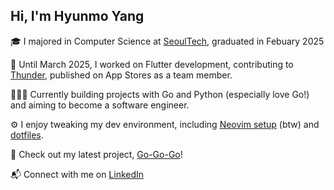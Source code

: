 ## Hi, I'm Hyunmo Yang

🎓 I majored in Computer Science at [SeoulTech](https://en.seoultech.ac.kr/),
graduated in Febuary 2025

📱 Until March 2025, I worked on Flutter development, contributing to
[Thunder](https://apps.apple.com/us/app/thunder-%EC%8D%AC%EB%8D%94-%EB%88%88%EB%B0%94%EB%94%94-%EC%B8%A1%EC%A0%95-%EC%95%B1/id6741709470),
published on App Stores as a team member.

🧑🏻‍💻 Currently building projects with Go and Python (especially love Go!) and
aiming to become a software engineer.

⚙️ I enjoy tweaking my dev environment, including
[Neovim setup](https://github.com/yanmoyy/nvim-config) (btw) and
[dotfiles](https://github.com/yanmoyy/dotfiles).

🚀 Check out my latest project, [Go-Go-Go](https://github.com/yanmoyy/go-go-go)!

📬 Connect with me on [LinkedIn](https://www.linkedin.com/in/yanmoyy/)
